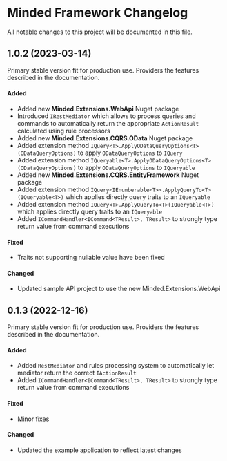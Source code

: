# Minded Framework Changelog

All notable changes to this project will be documented in this file.

## 1.0.2 (2023-03-14)

Primary stable version fit for production use.
Providers the features described in the documentation.

#### Added
* Added new __Minded.Extensions.WebApi__ Nuget package
* Introduced `IRestMediator` which allows to process queries and commands to automatically return the appropriate `ActionResult` calculated using rule processors
* Added new __Minded.Extensions.CQRS.OData__ Nuget package
* Added extension method `IQuery<T>.ApplyODataQueryOptions<T>(ODataQueryOptions)` to apply `ODataQueryOptions` to `IQuery`
* Added extension method `IQueryable<T>.ApplyODataQueryOptions<T>(ODataQueryOptions)` to apply `ODataQueryOptions` to `IQueryable`
* Added new __Minded.Extensions.CQRS.EntityFramework__ Nuget package
* Added extension method `IQuery<IEnumberable<T>>.ApplyQueryTo<T>(IQueryable<T>)` which applies directly query traits to an `IQueryable`
* Added extension method `IQuery<T>.ApplyQueryTo<T>(IQueryable<T>)` which applies directly query traits to an `IQueryable`
* Added `ICommandHandler<ICommand<TResult>, TResult>` to strongly type return value from command executions

#### Fixed

* Traits not supporting nullable value have been fixed

#### Changed

* Updated sample API project to use the new Minded.Extensions.WebApi

## 0.1.3 (2022-12-16)

Primary stable version fit for production use.
Providers the features described in the documentation.

#### Added

* Added `RestMediator` and rules processing system to automatically let mediator return the correct `IActionResult`
* Added `ICommandHandler<ICommand<TResult>, TResult>` to strongly type return value from command executions

#### Fixed

* Minor fixes

#### Changed

* Updated the example application to reflect latest changes
